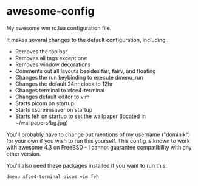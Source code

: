 # awesome-config
My awesome wm rc.lua configuration file.

It makes several changes to the default configuration, including..

* Removes the top bar
* Removes all tags except one
* Removes window decorations
* Comments out all layouts besides fair, fairv, and floating
* Changes the run keybinding to execute dmenu_run
* Changes the default 24hr clock to 12hr
* Changes terminal to xfce4-terminal
* Changes default editor to vim
* Starts picom on startup
* Starts xscreensaver on startup
* Starts feh on startup to set the wallpaper (located in ~/wallpapers/bg.jpg)

You'll probably have to change out mentions of my username ("dominik") for your own if you wish to run this yourself.
This config is known to work with awesome 4.3 on FreeBSD - I cannot guarantee compatibility with any other version.

You'll also need these packages installed if you want to run this:
```
dmenu xfce4-terminal picom vim feh
```
